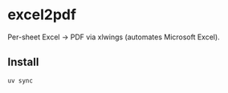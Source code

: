 # excel2pdf

Per-sheet Excel → PDF via xlwings (automates Microsoft Excel).

## Install
```bash
uv sync
